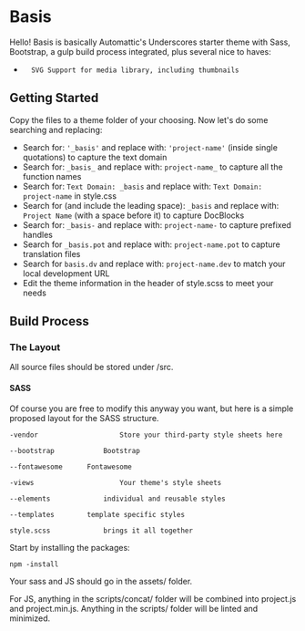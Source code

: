 # Basis

Hello! Basis is basically Automattic's Underscores starter theme with Sass, Bootstrap, a gulp build process integrated, plus several nice to haves:

-		SVG Support for media library, including thumbnails

## Getting Started

Copy the files to a theme folder of your choosing.  Now let's do some searching and replacing:
-   Search for:  `'_basis'`  and replace with:  `'project-name'`  (inside single quotations) to capture the text domain
-   Search for:  `_basis_`  and replace with:  `project-name_`  to capture all the function names
-   Search for:  `Text Domain: _basis`  and replace with:  `Text Domain: project-name`  in style.css
-   Search for (and include the leading space):  `_basis`  and replace with:  `Project Name`  (with a space before it) to capture DocBlocks
-   Search for:  `_basis-`  and replace with:  `project-name-`  to capture prefixed handles
-   Search for  `_basis.pot`  and replace with:  `project-name.pot`  to capture translation files
-   Search for  `basis.dv`  and replace with:  `project-name.dev`  to match your local development URL
-   Edit the theme information in the header of style.scss to meet your needs

## Build Process

### The Layout

All source files should be stored under /src.

#### SASS

Of course you are free to modify this anyway you want, but here is a simple proposed layout for the SASS structure.

`-vendor					Store your third-party style sheets here`

`--bootstrap			Bootstrap`

`--fontawesome		Fontawesome`

`-views						Your theme's style sheets`

`--elements				individual and reusable styles`

`--templates     	template specific styles`

`style.scss				brings it all together`


Start by installing the packages:

    npm -install

Your sass and JS should go in the assets/ folder.  

For JS, anything in the scripts/concat/ folder will be combined into project.js and project.min.js.  Anything in the scripts/ folder will be linted and minimized.
